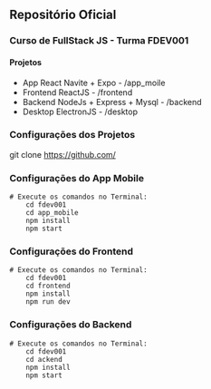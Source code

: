 ## Repositório Oficial
### Curso de FullStack JS - Turma FDEV001

#### Projetos
- App React Navite + Expo - /app_moile
- Frontend ReactJS - /frontend
- Backend NodeJs + Express + Mysql - /backend
- Desktop ElectronJS - /desktop


### Configurações dos Projetos

git clone https://github.com/

### Configurações do App Mobile
```
# Execute os comandos no Terminal: 
    cd fdev001
    cd app_mobile
    npm install
    npm start
```

### Configurações do Frontend
```
# Execute os comandos no Terminal: 
    cd fdev001
    cd frontend
    npm install
    npm run dev
```

### Configurações do Backend
```
# Execute os comandos no Terminal: 
    cd fdev001
    cd ackend
    npm install
    npm start
```

